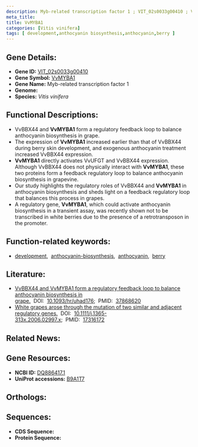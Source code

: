 ```yaml
---
description: Myb-related transcription factor 1 ; VIT_02s0033g00410 ; Vitis vinifera
meta_title:
title: VvMYBA1
categories: [Vitis vinifera]
tags: [ development,anthocyanin biosynthesis,anthocyanin,berry ]
---
```


## Gene Details:
- **Gene ID:** [VIT_02s0033g00410]()
- **Gene Symbol:** <u>VvMYBA1</u>
- **Gene Name:** Myb-related transcription factor 1
- **Genome:** []()
- **Species:** *Vitis vinifera*

## Functional Descriptions:
   - VvBBX44 and **VvMYBA1** form a regulatory feedback loop to balance anthocyanin biosynthesis in grape.
   - The expression of **VvMYBA1** increased earlier than that of VvBBX44 during berry skin development, and exogenous anthocyanin treatment increased VvBBX44 expression.
   - **VvMYBA1** directly activates VvUFGT and VvBBX44 expression. Although VvBBX44 does not physically interact with **VvMYBA1**, these two proteins form a feedback regulatory loop to balance anthocyanin biosynthesis in grapevine.
   - Our study highlights the regulatory roles of VvBBX44 and **VvMYBA1** in anthocyanin biosynthesis and sheds light on a feedback regulatory loop that balances this process in grapes.
   - A regulatory gene, **VvMYBA1**, which could activate anthocyanin biosynthesis in a transient assay, was recently shown not to be transcribed in white berries due to the presence of a retrotransposon in the promoter.

## Function-related keywords:
   - [development](/tags/development/),&nbsp;&nbsp;[anthocyanin-biosynthesis](/tags/anthocyanin-biosynthesis/),&nbsp;&nbsp;[anthocyanin](/tags/anthocyanin/),&nbsp;&nbsp;[berry](/tags/berry/)

## Literature:
   - [VvBBX44 and VvMYBA1 form a regulatory feedback loop to balance anthocyanin biosynthesis in grape.](https://doi.org/10.1093/hr/uhad176)&nbsp;&nbsp;DOI:&nbsp;&nbsp;[10.1093/hr/uhad176](https://doi.org/10.1093/hr/uhad176);&nbsp;&nbsp;PMID:&nbsp;&nbsp;[37868620](https://pubmed.ncbi.nlm.nih.gov/37868620/)
   - [White grapes arose through the mutation of two similar and adjacent regulatory genes.](https://doi.org/10.1111/j.1365-313x.2006.02997.x)&nbsp;&nbsp;DOI:&nbsp;&nbsp;[10.1111/j.1365-313x.2006.02997.x](https://doi.org/10.1111/j.1365-313x.2006.02997.x);&nbsp;&nbsp;PMID:&nbsp;&nbsp;[17316172](https://pubmed.ncbi.nlm.nih.gov/17316172/)

## Related News:

## Gene Resources:
- **NCBI ID:**  [DQ886417.1](https://www.ncbi.nlm.nih.gov/gene/?term=DQ886417.1)
- **UniProt accessions:**  [B9A1T7](https://www.uniprot.org/uniprotkb/B9A1T7/entry)

## Orthologs:

## Sequences:
- **CDS Sequence:**
- **Protein Sequence:**
